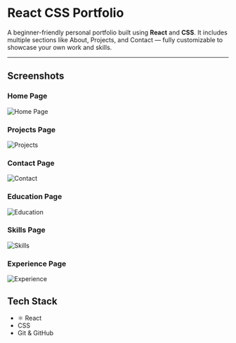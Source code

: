 #  React CSS Portfolio

A beginner-friendly personal portfolio built using **React** and **CSS**. It includes multiple sections like About, Projects, and Contact — fully customizable to showcase your own work and skills.

---

##  Screenshots

###  Home Page
![Home Page](public/Assets/Home.png)

###  Projects Page
![Projects](public/Assets/Projects.png)

###  Contact Page
![Contact](public/assets/Contact.png)

###  Education Page
![Education](public/Assets/Education.png)

###  Skills Page
![Skills](public/Assets/Skills.png)

### Experience Page
![Experience](public/Assets/Experience.png)


##  Tech Stack

- ⚛ React
-  CSS
-  Git & GitHub



